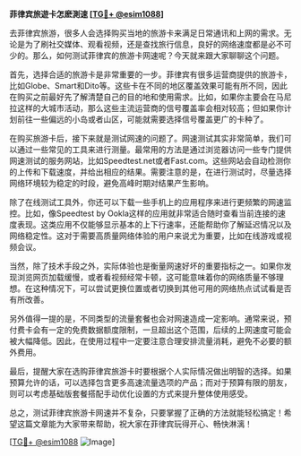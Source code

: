**菲律宾旅遊卡怎麽測速 [[TG💪+ @esim1088](https://t.me/s/esim1088)]**

去菲律宾旅游，很多人会选择购买当地的旅游卡来满足日常通讯和上网的需求。无论是为了刷社交媒体、观看视频，还是查找旅行信息，良好的网络速度都是必不可少的。那么，如何测试菲律宾的旅游卡网速呢？今天就来跟大家聊聊这个问题。

首先，选择合适的旅游卡是非常重要的一步。菲律宾有很多运营商提供的旅游卡，比如Globe、Smart和Dito等。这些卡在不同的地区覆盖效果可能有所不同，因此在购买之前最好先了解清楚自己的目的地和使用需求。比如，如果你主要会在马尼拉这样的大城市活动，那么这些主流运营商的信号覆盖率会相对较高；但如果你计划前往一些偏远的小岛或者山区，可能就需要选择信号覆盖更广的卡种了。

在购买旅游卡后，接下来就是测试网速的问题了。网速测试其实非常简单，我们可以通过一些常见的工具来进行测量。最常用的方法是通过浏览器访问一些专门提供网速测试的服务网站，比如Speedtest.net或者Fast.com。这些网站会自动检测你的上传和下载速度，并给出相应的结果。需要注意的是，在进行测试时，尽量选择网络环境较为稳定的时段，避免高峰时期对结果产生影响。

除了在线测试工具外，你还可以下载一些手机上的应用程序来进行更频繁的网速监控。比如，像Speedtest by Ookla这样的应用就非常适合随时查看当前连接的速度表现。这类应用不仅能够显示基本的上下行速率，还能帮助你了解延迟情况以及网络稳定性。这对于需要高质量网络体验的用户来说尤为重要，比如在线游戏或视频会议。

当然，除了技术手段之外，实际体验也是衡量网速好坏的重要指标之一。如果你发现浏览网页加载缓慢，或者看视频经常卡顿，这可能意味着你的网络质量不够理想。在这种情况下，可以尝试更换位置或者切换到其他可用的网络热点试试看是否有所改善。

另外值得一提的是，不同类型的流量套餐也会对网速造成一定影响。通常来说，预付费卡会有一定的免费数据额度限制，一旦超出这个范围，后续的上网速度可能会被大幅降低。因此，在使用过程中一定要注意合理安排流量消耗，避免不必要的额外费用。

最后，提醒大家在选购菲律宾旅游卡时要根据个人实际情况做出明智的选择。如果预算允许的话，可以选择包含更多高速流量选项的产品；而对于预算有限的朋友，则可以考虑基础版套餐搭配手动优化设置的方式来提升整体使用感受。

总之，测试菲律宾旅游卡网速并不复杂，只要掌握了正确的方法就能轻松搞定！希望这篇文章能为大家带来帮助，祝大家在菲律宾玩得开心、畅快淋漓！

[[TG💪+ @esim1088](https://t.me/s/esim1088) ![Image](https://i.postimg.cc/4NQfJmqS/Snipaste-2025-05-13-00-14-12.png)]